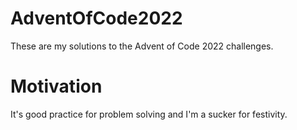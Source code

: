 # AdventOfCode2022
These are my solutions to the Advent of Code 2022 challenges.

# Motivation
It's good practice for problem solving and I'm a sucker for festivity.
